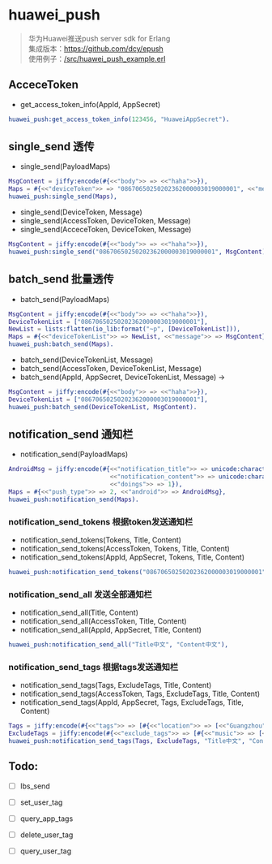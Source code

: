 # huawei_push
> 华为Huawei推送push server sdk for Erlang    
> 集成版本：https://github.com/dcy/epush    
> 使用例子：[/src/huawei_push_example.erl](/src/huawei_push_example.erl)

## AcceceToken
* get_access_token_info(AppId, AppSecret)
```erlang
huawei_push:get_access_token_info(123456, "HuaweiAppSecret").
```

## single_send 透传

* single_send(PayloadMaps)
```erlang
MsgContent = jiffy:encode(#{<<"body">> => <<"haha">>}),
Maps = #{<<"deviceToken">> => "08670650250202362000003019000001", <<"message">> => MsgContent},
huawei_push:single_send(Maps),
```

* single_send(DeviceToken, Message)
* single_send(AccessToken, DeviceToken, Message)
* single_send(AcceceToken, DeviceToken, Message)
```erlang
MsgContent = jiffy:encode(#{<<"body">> => <<"haha">>}),
huawei_push:single_send("08670650250202362000003019000001", MsgContent).
```


## batch_send 批量透传

* batch_send(PayloadMaps) 
```erlang
MsgContent = jiffy:encode(#{<<"body">> => <<"haha">>}),
DeviceTokenList = ["08670650250202362000003019000001"],
NewList = lists:flatten(io_lib:format("~p", [DeviceTokenList])),
Maps = #{<<"deviceTokenList">> => NewList, <<"message">> => MsgContent},
huawei_push:batch_send(Maps).
```

* batch_send(DeviceTokenList, Message)
* batch_send(AccessToken, DeviceTokenList, Message)
* batch_send(AppId, AppSecret, DeviceTokenList, Message) ->
```erlang
MsgContent = jiffy:encode(#{<<"body">> => <<"haha">>}),
DeviceTokenList = ["08670650250202362000003019000001"],
huawei_push:batch_send(DeviceTokenList, MsgContent).
```

## notification_send 通知栏

* notification_send(PayloadMaps)
```erlang
AndroidMsg = jiffy:encode(#{<<"notification_title">> => unicode:characters_to_binary("标题"),
                            <<"notification_content">> => unicode:characters_to_binary("内容"),
                            <<"doings">> => 1}),
Maps = #{<<"push_type">> => 2, <<"android">> => AndroidMsg},
huawei_push:notification_send(Maps).
```
### notification_send_tokens 根据token发送通知栏

* notification_send_tokens(Tokens, Title, Content) 
* notification_send_tokens(AccessToken, Tokens, Title, Content)
* notification_send_tokens(AppId, AppSecret, Tokens, Title, Content)
```erlang
huawei_push:notification_send_tokens("08670650250202362000003019000001" ,"Title中文", "Content中文").
```

### notification_send_all 发送全部通知栏
* notification_send_all(Title, Content)
* notification_send_all(AccessToken, Title, Content)
* notification_send_all(AppId, AppSecret, Title, Content)
```erlang
huawei_push:notification_send_all("Title中文", "Content中文"),
```

### notification_send_tags 根据tags发送通知栏
* notification_send_tags(Tags, ExcludeTags, Title, Content)
* notification_send_tags(AccessToken, Tags, ExcludeTags, Title, Content)
* notification_send_tags(AppId, AppSecret, Tags, ExcludeTags, Title, Content)
```erlang
Tags = jiffy:encode(#{<<"tags">> => [#{<<"location">> => [<<"Guangzhou">>]}]}),
ExcludeTags = jiffy:encode(#{<<"exclude_tags">> => [#{<<"music">> => [<<"blue">>]}]}),
huawei_push:notification_send_tags(Tags, ExcludeTags, "Title中文", "Content中文"),
```

## Todo:
- [ ] lbs_send
- [ ] set_user_tag
- [ ] query_app_tags
- [ ] delete_user_tag
- [ ] query_user_tag





